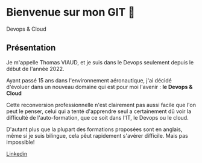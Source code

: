 # Bienvenue sur mon GIT 👋

Devops & Cloud 

## Présentation

Je m'appelle Thomas VIAUD, et je suis dans le Devops seulement depuis le début de l'année 2022.

Ayant passé 15 ans dans l'environnement aéronautique, j'ai décidé d'évoluer dans un nouveau domaine qui est pour moi l'avenir : **le Devops & Cloud**

Cette reconversion professionnelle n'est clairement pas aussi facile que l'on peut le penser, celui qui a tenté d'apprendre seul a certainement dû voir la difficulté de l'auto-formation, que ce soit dans l'IT, le Devops ou le cloud. 

D'autant plus que la plupart des formations proposées sont en anglais, même si je suis bilingue, cela pêut rapidement s'avérer difficile. Mais pas impossible! 

[Linkedin]( https://www.linkedin.com/in/thomas-viaud/)


